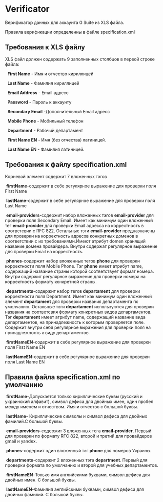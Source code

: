 # Verificator

<p>Верификатор данных для аккаунта G Suite из XLS файла. </p>
<p>Правила верификации определенны в файле specification.xml</p>
<h2>Требования к XLS файлу</h2>
<p>XLS файл должен содержать 9 заполненных столбцов в первой строке файла:</p>
<p>&nbsp;  <strong>First Name</strong> - Имя и отчество кириллицей</p>
<p>&nbsp;  <strong>Last Name</strong> - Фамилия кириллицей </p>
<p>&nbsp;  <strong>Email Address</strong> - Email адресс</p>
<p>&nbsp;  <strong>Password</strong> - Пароль к аккаунту</p>
<p>&nbsp;  <strong>Secondary Email</strong> -Дополнительный Email адресс</p>
<p>&nbsp;  <strong>Mobile Phone</strong>  - Мобильный телефон</p>
<p>&nbsp;  <strong>Department</strong> - Рабочий департамент</p>
<p>&nbsp;  <strong>First Name EN</strong> - Имя (без отчества) латиницей. </p>
<p>&nbsp;  <strong>Last Name EN</strong> - Фамилия латиницей.</p>
<h2>Требования к  файлу specification.xml</h2>
<p>Корневой элемент содержит 7 вложенных тэгов</p>
<p>&nbsp;<strong>firstName</strong>-содержит в себе регулярное выражение для проверки поля First Name</p>
<p>&nbsp;<strong>lastName</strong>-содержит в себе регулярное выражение для проверки поля Last Name</p>
<p>&nbsp;<strong>email-providers</strong>-содержит набор вложенных тэгов <strong>email-provider</strong> для проверки поля Secondary Email.
Имеет как минимум один вложенный тег <strong>email-provider</strong> для проверки Email адресса на корректность в соответсвии с RFC 822. 
Остальные тэги <strong>email-provider</strong> предназначены для проверки на корректность адресов конкретных доменов в соответствии 
с их требованиями.Имеют атрибут domen хранящий название домена провайдера. Внутри содержат регулярное выражение для проверки 
Email на корректность.</p>
<p>&nbsp;<strong>phones</strong>-содержит набор вложенных тегов <strong>phone</strong> для проверки корректности поля Mobile Phone. 
Тэг <strong>phone</strong> имеет атрибут name, содержащий название страны которой соответствует формат номера.
Внутри содержит регулярное выражение для проверки номера на корректность формату конкретной страны.</p>
<p>&nbsp;<strong>departments</strong>-содержит набор тегов <strong>departament</strong> для проверки корректности поля Department.
Имеет как минимум один вложенный элемент <strong>departament</strong> для проверки названия департамента по умолчанию. 
Остальные тэги  <strong>departament</strong> используются для проверки названия на соответсвия формату конкретных видов департаментов.
Тэг <strong>departament</strong> имеет атрибут name, содержащий название вида департаментов, на принадлежность к которым проверяется поле.
Содержит внутри себя регулярное выражения для проверки поля на принадлежность к виду департаментов.</p>
<p>&nbsp;<strong>firstNameEN</strong>-содержит в себе регулярное выражение для проверки поля First Name EN</p>
<p>&nbsp;<strong>lastNameEN</strong>-содержит в себе регулярное выражение для проверки поля Last Name EN </p>
<h2>Правила файла specification.xml по умолчанию</h2>
<p>&nbsp;<strong>firstName</strong>-Допускается только кириллические буквы (русский и украинский алфавит), 
символ дефиса для двойных имен, один пробел между именем и отчеством. Имя и отчество с большой буквы.</p>
<p>&nbsp;<strong>lastName</strong>- Кириллические символы и символ дефиса для двойных фамилий.С большой буквы.</p>
<p>&nbsp;<strong>email-providers</strong>-содержит 3 вложенных тега <strong>email-provider</strong>. 
Первый для проверки по формату RFC 822,
второй и третий для провайдеров gmail и yandex.</p>
<p>&nbsp;<strong>phones</strong>-содержит один вложенный тэг <strong>phone</strong> для номеров Украины.</p>
<p>&nbsp;<strong>departments</strong>-содержит 2 вложенных тэга <strong>department</strong>.
Первый для проверки формата по умолчанию и второй для учебных департаментов.</p>
<p>&nbsp;<strong>firstNameEN</strong>-Только имя английскими буквами, 
символ дефиса для двойных имен. С большой буквы.</p>
<p>&nbsp;<strong>lastNameEN</strong>-Фамилия английскими буквами, 
символ дефиса для двойных фамилий. С большой буквы.</p></p>





